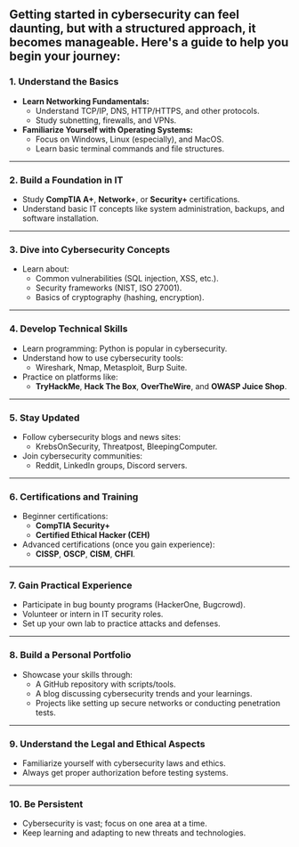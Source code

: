 Getting started in cybersecurity can feel daunting, but with a structured approach, it becomes manageable. Here's a guide to help you begin your journey:
---

### 1. **Understand the Basics**
   - **Learn Networking Fundamentals:**
     - Understand TCP/IP, DNS, HTTP/HTTPS, and other protocols.
     - Study subnetting, firewalls, and VPNs.
   - **Familiarize Yourself with Operating Systems:**
     - Focus on Windows, Linux (especially), and MacOS.
     - Learn basic terminal commands and file structures.

---

### 2. **Build a Foundation in IT**
   - Study **CompTIA A+**, **Network+**, or **Security+** certifications.
   - Understand basic IT concepts like system administration, backups, and software installation.

---

### 3. **Dive into Cybersecurity Concepts**
   - Learn about:
     - Common vulnerabilities (SQL injection, XSS, etc.).
     - Security frameworks (NIST, ISO 27001).
     - Basics of cryptography (hashing, encryption).

---

### 4. **Develop Technical Skills**
   - Learn programming: Python is popular in cybersecurity.
   - Understand how to use cybersecurity tools:
     - Wireshark, Nmap, Metasploit, Burp Suite.
   - Practice on platforms like:
     - **TryHackMe**, **Hack The Box**, **OverTheWire**, and **OWASP Juice Shop**.

---

### 5. **Stay Updated**
   - Follow cybersecurity blogs and news sites:
     - KrebsOnSecurity, Threatpost, BleepingComputer.
   - Join cybersecurity communities:
     - Reddit, LinkedIn groups, Discord servers.

---

### 6. **Certifications and Training**
   - Beginner certifications:
     - **CompTIA Security+**
     - **Certified Ethical Hacker (CEH)**
   - Advanced certifications (once you gain experience):
     - **CISSP**, **OSCP**, **CISM**, **CHFI**.

---

### 7. **Gain Practical Experience**
   - Participate in bug bounty programs (HackerOne, Bugcrowd).
   - Volunteer or intern in IT security roles.
   - Set up your own lab to practice attacks and defenses.

---

### 8. **Build a Personal Portfolio**
   - Showcase your skills through:
     - A GitHub repository with scripts/tools.
     - A blog discussing cybersecurity trends and your learnings.
     - Projects like setting up secure networks or conducting penetration tests.

---

### 9. **Understand the Legal and Ethical Aspects**
   - Familiarize yourself with cybersecurity laws and ethics.
   - Always get proper authorization before testing systems.

---

### 10. **Be Persistent**
   - Cybersecurity is vast; focus on one area at a time.
   - Keep learning and adapting to new threats and technologies.
